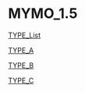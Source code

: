 # MYMO_1.5

[TYPE_List](https://the51uid.github.io/mymo_1.5/index.html, "Type list link")

[TYPE_A](https://the51uid.github.io/mymo_1.5/type_a/index.html, "Type a link")

[TYPE_B](https://the51uid.github.io/mymo_1.5/type_b/index.html, "Type b link")

[TYPE_C](https://the51uid.github.io/mymo_1.5/type_c/index.html, "Type b link")
